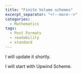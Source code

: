 ```yaml
---
title: "Finite Volume schemes"
excerpt_separator: "<!--more-->"
categories:
  - Mathematics
tags:
  - Post Formats
  - readability
  - standard
---
```


I will update it shortly. 

I will start with Upwind Scheme.





